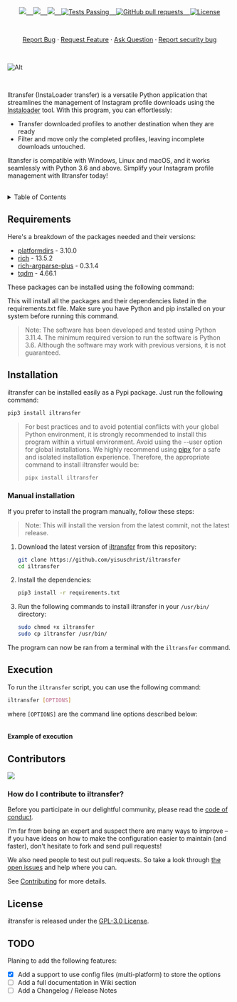 <p align="center">
    <a href="https://github.com/yisuschrist/iltransfer/issues">
        <img src="https://img.shields.io/github/issues/yisuschrist/iltransfer?color=171b20&label=Issues%20%20&logo=gnubash&labelColor=e05f65&logoColor=ffffff">&nbsp;&nbsp;&nbsp;
    </a>
    <a href="https://github.com/yisuschrist/iltransfer/forks">
        <img src="https://img.shields.io/github/forks/yisuschrist/iltransfer?color=171b20&label=Forks%20%20&logo=git&labelColor=f1cf8a&logoColor=ffffff">&nbsp;&nbsp;&nbsp;
    </a>
    <a href="https://github.com/yisuschrist/iltransfer/">
        <img src="https://img.shields.io/github/stars/yisuschrist/iltransfer?color=171b20&label=Stargazers&logo=octicon-star&labelColor=70a5eb">&nbsp;&nbsp;&nbsp;
    </a>
    <a href="https://github.com/yisuschrist/iltransfer/actions">
        <img alt="Tests Passing" src="https://github.com/yisuschrist/iltransfer/actions/workflows/github-code-scanning/codeql/badge.svg">&nbsp;&nbsp;&nbsp;
    </a>
    <a href="https://github.com/yisuschrist/iltransfer/pulls">
        <img alt="GitHub pull requests" src="https://img.shields.io/github/issues-pr/yisuschrist/iltransfer?color=0088ff">&nbsp;&nbsp;&nbsp;
    </a>
    <a href="https://opensource.org/license/gpl-3-0/">
        <img alt="License" src="https://img.shields.io/github/license/yisuschrist/iltransfer?color=0088ff">
    </a>
</p>

<br>

<p align="center">
    <a href="https://github.com/yisuschrist/iltransfer/issues/new/choose">Report Bug</a>
    ·
    <a href="https://github.com/yisuschrist/iltransfer/issues/new/choose">Request Feature</a>
    ·
    <a href="https://github.com/yisuschrist/iltransfer/discussions">Ask Question</a>
    ·
    <a href="https://github.com/yisuschrist/iltransfer/security/policy#reporting-a-vulnerability">Report security bug</a>
</p>

<br>

![Alt](https://repobeats.axiom.co/api/embed/f6c38a416187bebbb4b7eb86c9a37fd23372f27b.svg "Repobeats analytics image")

<br>

Iltransfer (InstaLoader transfer) is a versatile Python application that streamlines the management of Instagram profile downloads using the [Instaloader](https://github.com/instaloader/instaloader) tool. With this program, you can effortlessly:

- Transfer downloaded profiles to another destination when they are ready
- Filter and move only the completed profiles, leaving incomplete downloads untouched.

Iltansfer is compatible with Windows, Linux and macOS, and it works seamlessly with Python 3.6 and above. Simplify your Instagram profile management with Iltransfer today!

<br>

<details>
<summary>Table of Contents</summary>

- [Requirements](#requirements)
- [Installation](#installation)
  - [Manual installation](#manual-installation)
- [Execution](#execution)
    - [Example of execution](#example-of-execution)
- [Contributors](#contributors)
  - [How do I contribute to iltransfer?](#how-do-i-contribute-to-iltransfer)
- [License](#license)
- [TODO](#todo)

</details>

## Requirements

Here's a breakdown of the packages needed and their versions:

-   [platformdirs](https://pypi.org/project/platformdirs) - 3.10.0
-   [rich](https://pypi.org/project/rich) - 13.5.2
-   [rich-argparse-plus](https://pypi.org/project/rich-argparse-plus) - 0.3.1.4
-   [tqdm](https://pypi.org/project/tqdm) - 4.66.1

These packages can be installed using the following command:

This will install all the packages and their dependencies listed in the requirements.txt file. Make sure you have Python and pip installed on your system before running this command.

> Note: The software has been developed and tested using Python 3.11.4. The minimum required version to run the software is Python 3.6. Although the software may work with previous versions, it is not guaranteed.

## Installation

iltransfer can be installed easily as a Pypi package. Just run the following command:

```bash
pip3 install iltransfer
```



> For best practices and to avoid potential conflicts with your global Python environment, it is strongly recommended to install this program within a virtual environment. Avoid using the --user option for global installations. We highly recommend using [pipx](https://pypi.org/project/pipx/) for a safe and isolated installation experience. Therefore, the appropriate command to install iltransfer would be:
>
> ```bash
> pipx install iltransfer
> ```
>


### Manual installation

If you prefer to install the program manually, follow these steps:

> Note: This will install the version from the latest commit, not the latest release.

1. Download the latest version of [iltransfer](https://github.com/yisuschrist/iltransfer) from this repository:

   ```bash
   git clone https://github.com/yisuschrist/iltransfer
   cd iltransfer
   ```

2. Install the dependencies:

   ```bash
   pip3 install -r requirements.txt
   ```

3. Run the following commands to install iltransfer in your `/usr/bin/` directory:

   ```bash
   sudo chmod +x iltransfer
   sudo cp iltransfer /usr/bin/
   ```

The program can now be ran from a terminal with the `iltransfer` command.

## Execution

To run the `iltransfer` script, you can use the following command:

```bash
iltransfer [OPTIONS]
```

where `[OPTIONS]` are the command line options described below:

```
```

#### Example of execution




## Contributors

<a href="https://github.com/yisuschrist/iltransfer/graphs/contributors"><img src="https://contrib.rocks/image?repo=yisuschrist/iltransfer" /></a>

### How do I contribute to iltransfer?

Before you participate in our delightful community, please read the [code of conduct](.github/CODE_OF_CONDUCT.md).

I'm far from being an expert and suspect there are many ways to improve – if you have ideas on how to make the configuration easier to maintain (and faster), don't hesitate to fork and send pull requests!

We also need people to test out pull requests. So take a look through [the open issues](https://github.com/yisuschrist/iltransfer/issues) and help where you can.

See [Contributing](.github/CONTRIBUTING.md) for more details.

## License

iltransfer is released under the [GPL-3.0 License](https://opensource.org/licenses/GPL-3.0).

## TODO

Planing to add the following features:

-   [x] Add a support to use config files (multi-platform) to store the options
-   [ ] Add a full documentation in Wiki section
-   [ ] Add a Changelog / Release Notes
